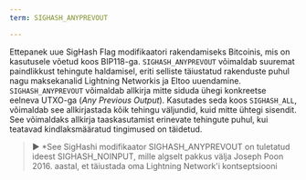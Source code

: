 ```yaml
---
term: SIGHASH_ANYPREVOUT

---
```

Ettepanek uue SigHash Flag modifikaatori rakendamiseks Bitcoinis, mis on kasutusele võetud koos BIP118-ga. `SIGHASH_ANYPREVOUT` võimaldab suuremat paindlikkust tehingute haldamisel, eriti selliste täiustatud rakenduste puhul nagu maksekanalid Lightning Networkis ja Eltoo uuendamine. `SIGHASH_ANYPREVOUT` võimaldab allkirja mitte siduda ühegi konkreetse eelneva UTXO-ga (*Any Previous Output*). Kasutades seda koos `SIGHASH_ALL`, võimaldab see allkirjastada kõik tehingu väljundid, kuid mitte ühtegi sisendit. See võimaldaks allkirja taaskasutamist erinevate tehingute puhul, kui teatavad kindlaksmääratud tingimused on täidetud.

> ► *See SigHashi modifikaator SIGHASH_ANYPREVOUT on tuletatud ideest SIGHASH_NOINPUT, mille algselt pakkus välja Joseph Poon 2016. aastal, et täiustada oma Lightning Network'i kontseptsiooni